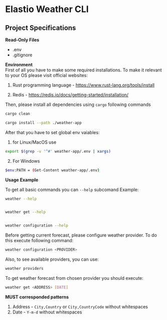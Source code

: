 # Elastio Weather CLI

## Project Specifications

**Read-Only Files**
- .env
- .gitignore

**Environment**  
First of all you have to make some required installations. To make it relevant to your OS please visit official websites: <br>

1) Rust programming language - https://www.rust-lang.org/tools/install

2) Redis - https://redis.io/docs/getting-started/installation/

Then, please install all dependencies using `cargo` following commands

```bash
cargo clean

cargo install --path ./weather-app
```
After that you have to set global env vaiables: <br>
1) for Linux/MacOS use 
```bash
export $(grep -v '^#' weather-app/.env | xargs)
```
2) For Windows 
```bash
$env:PATH = (Get-Content weather-app/.env)
```

**Usage Example**

To get all basic commands you can `--help` subcomand
Example:

```bash
weather --help


weather get --help


weather configuration --help
```
Before getting current forecast, please configure weather provider. To do this execute following command:
```bash
weather configuration <PROVIDER>
```

Also, to see available providers, you can use:
```bash
weather providers
```
To get weather forecast from chosen provider you should execute:
```bash
weather get <ADDRESS> [DATE]
```
**MUST corresponded patterns**
1) Address - `City,Country` or `City,CountryCode` without whitespaces
2) Date - `Y-m-d` without whitespaces
